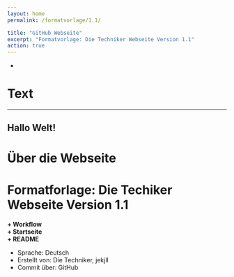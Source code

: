```yaml
---
layout: home
permalink: /formatvorlage/1.1/

title: "GitHub Webseite"
excerpt: "Formatvorlage: Die Techniker Webseite Version 1.1"
action: true
---
```

-
# Text
------------------------------------------------------------
Hallo Welt!
------------------------------------------------------------
# Über die Webseite
# Formatforlage: Die Techiker Webseite Version 1.1

**+ Workflow**\
**+ Startseite**\
**+ README**

- Sprache: Deutsch
- Erstellt von: Die Techniker, jekjll
- Commit über: GitHub

